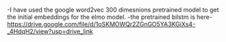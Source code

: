 -I have used the google word2vec 300 dimesnions pretrained model to get the initial embeddings for the elmo model.
-the pretrained bilstm is here-https://drive.google.com/file/d/1oSKMOWQr2ZGnGO5YA3KGiXs4-_4HdqH2/view?usp=drive_link
